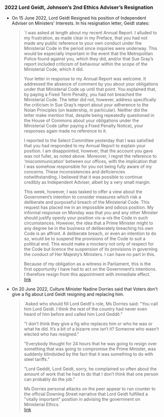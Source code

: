 ### 2022 Lord Geidt, Johnson’s 2nd Ethics Adviser’s Resignation
- On 15 June 2022, Lord Geidt Resigned his position of Independent Adviser on Ministers' Interests. In his resignation letter, Geidt states:
    
    > `I was asked at length about my recent Annual Report. I alluded to my frustration, as made clear in my Preface, that you had not made any public reference to your own conduct under the Ministerial Code in the period since inquiries were underway. This would be especially important in the event that the Metropolitan Police found against you, which they did, and/or that Sue Gray’s report included criticism of behaviour within the scope of the Ministerial Code, which it did.  
    >   
    > Your letter in response to my Annual Report was welcome. It addressed the absence of comment by you about your obligations under that Ministerial Code up until that point. You explained that, by paying a Fixed Term Penalty, you had not breached the Ministerial Code. The letter did not, however, address specifically the criticism in Sue Gray’s report about your adherence to the Nolan Principles (on leadership, in particular). Neither did the letter make mention that, despite being repeatedly questioned in the House of Commons about your obligations under the Ministerial Code (after paying a Fixed Penalty Notice), your responses again made no reference to it.  
    >   
    > I reported to the Select Committee yesterday that I was satisfied that you had responded to my Annual Report to explain your position. I am disappointed, however, that the account you gave was not fuller, as noted above. Moreover, I regret the reference to ‘miscommunication’ between our offices, with the implication that I was somehow responsible for you not being fully aware of my concerns. These inconsistencies and deficiencies notwithstanding, I believed that it was possible to continue credibly as Independent Adviser, albeit by a very small margin.  
    >   
    > This week, however, I was tasked to offer a view about the Government’s intention to consider measures which risk a deliberate and purposeful breach of the Ministerial Code. This request has placed me in an impossible and odious position. My informal response on Monday was that you and any other Minister should justify openly your position vis-a-vis the Code in such circumstances. However, the idea that a Prime Minister might to any degree be in the business of deliberately breaching his own Code is an affront. A deliberate breach, or even an intention to do so, would be to suspend the provisions of the Code to suit a political end. This would make a mockery not only of respect for the Code but licence the suspension of its provisions in governing the conduct of Her Majesty’s Ministers. I can have no part in this.  
    >   
    > Because of my obligation as a witness in Parliament, this is the first opportunity I have had to act on the Government’s intentions. I therefore resign from this appointment with immediate effect.`  
    > [link](https://s3.documentcloud.org/documents/22061443/lord-geidt-to-pm.pdf)
    
- On 20 June 2022, Culture Minister Nadine Dorries said that Voters don't give a fig about Lord Geidt resigning and replacing him.
    
    > `Asked who should fill Lord Geidt's role, Ms Dorries said: "You call him Lord Geidt. I think the rest of the country had never even heard of him before and called him Lord Geddit."  
    >   
    > "I don’t think they give a fig who replaces him or who he was or what he did. It’s a bit of a bizarre one isn’t it? Someone who wasn’t elected who has resigned."  
    >   
    > "Everybody thought for 24 hours that he was going to resign over something that was going to compromise the Prime Minister, was suddenly blindsided by the fact that it was something to do with steel tariffs."  
    >   
    > "Lord Geddit, Lord Geidt, sorry, he complained so often about the amount of work that he had to do that I don’t think that one person can probably do the job."  
    >   
    > Ms Dorries personal attacks on the peer appear to run counter to the official Downing Street narrative that Lord Geidt fulfilled a "vitally important" position in advising the government on Ministerial Ethics.`  
    > [link](https://www.telegraph.co.uk/politics/2022/06/20/voters-dont-give-fig-government-ethics-adviser-quit-says-nadine/)
    